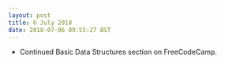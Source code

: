 ```yaml
---
layout: post
title: 6 July 2018 
date: 2018-07-06 09:55:27 BST
---
```

+ Continued Basic Data Structures section on FreeCodeCamp.

